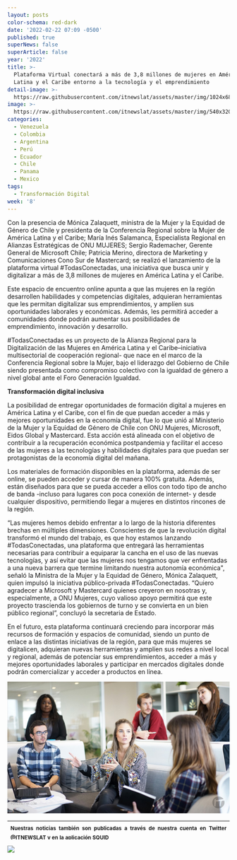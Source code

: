 ```yaml
---
layout: posts
color-schema: red-dark
date: '2022-02-22 07:09 -0500'
published: true
superNews: false
superArticle: false
year: '2022'
title: >-
  Plataforma Virtual conectará a más de 3,8 millones de mujeres en América
  Latina y el Caribe entorno a la tecnología y el emprendimiento
detail-image: >-
  https://raw.githubusercontent.com/itnewslat/assets/master/img/1024x680/Jovenes-emprendimiento-g.jpg
image: >-
  https://raw.githubusercontent.com/itnewslat/assets/master/img/540x320/Jovenes-emprendimiento-p.jpg
categories:
  - Venezuela
  - Colombia
  - Argentina
  - Perú
  - Ecuador
  - Chile
  - Panama
  - Mexico
tags:
  - Transformación Digital
week: '8'
---
```

Con la presencia de Mónica Zalaquett, ministra de la Mujer y la Equidad de Género de Chile y presidenta de la Conferencia Regional sobre la Mujer de América Latina y el Caribe; María Inés Salamanca, Especialista Regional en Alianzas Estratégicas de ONU MUJERES; Sergio Rademacher, Gerente General de Microsoft Chile; Patricia Merino, directora de Marketing y Comunicaciones Cono Sur de Mastercard; se realizó el lanzamiento de la plataforma virtual #TodasConectadas, una iniciativa que busca unir y digitalizar a más de 3,8 millones de mujeres en América Latina y el Caribe. 

Este espacio de encuentro online apunta a que las mujeres en la región desarrollen habilidades y competencias digitales, adquieran herramientas que les permitan digitalizar sus emprendimientos, y amplíen sus oportunidades laborales y económicas. Además, les permitirá acceder a comunidades donde podrán aumentar sus posibilidades de emprendimiento, innovación y desarrollo.

#TodasConectadas es un proyecto de la Alianza Regional para la Digitalización de las Mujeres en América Latina y el Caribe–iniciativa multisectorial de cooperación regional- que nace en el marco de la Conferencia Regional sobre la Mujer, bajo el liderazgo del Gobierno de Chile siendo presentada como compromiso colectivo con la igualdad de género a nivel global ante el Foro Generación Igualdad.

**Transformación digital inclusiva**

La posibilidad de entregar oportunidades de formación digital a mujeres en América Latina y el Caribe, con el fin de que puedan acceder a más y mejores oportunidades en la economía digital, fue lo que unió al Ministerio de la Mujer y la Equidad de Género de Chile con ONU Mujeres, Microsoft, Eidos Global y Mastercard. Esta acción está alineada con el objetivo de contribuir a la recuperación económica postpandemia y facilitar el acceso de las mujeres a las tecnologías y habilidades digitales para que puedan ser protagonistas de la economía digital del mañana.

Los materiales de formación disponibles en la plataforma, además de ser online, se pueden acceder y cursar de manera 100% gratuita. Además, están diseñados para que se pueda acceder a ellos con todo tipo de ancho de banda -incluso para lugares con poca conexión de internet- y desde cualquier dispositivo, permitiendo llegar a mujeres en distintos rincones de la región.

“Las mujeres hemos debido enfrentar a lo largo de la historia diferentes brechas en múltiples dimensiones. Conscientes de que la revolución digital transformó el mundo del trabajo, es que hoy estamos lanzando #TodasConectadas, una plataforma que entregará las herramientas necesarias para contribuir a equiparar la cancha en el uso de las nuevas tecnologías, y así evitar que las mujeres nos tengamos que ver enfrentadas a una nueva barrera que termine limitando nuestra autonomía económica", señaló la Ministra de la Mujer y la Equidad de Género, Mónica Zalaquett, quien impulsó la iniciativa público-privada #TodasConectadas. 
“Quiero agradecer a Microsoft y Mastercard quienes creyeron en nosotras y, especialmente, a ONU Mujeres, cuyo valioso apoyo permitirá que este proyecto trascienda los gobiernos de turno y se convierta en un bien público regional”, concluyó la secretaria de Estado.

En el futuro, esta plataforma continuará creciendo para incorporar más recursos de formación y espacios de comunidad, siendo un punto de enlace a las distintas iniciativas de la región, para que más mujeres se digitalicen, adquieran nuevas herramientas y amplíen sus redes a nivel local y regional, además de potenciar sus emprendimientos, acceder a más y mejores oportunidades laborales y participar en mercados digitales donde podrán comercializar y acceder a productos en línea.

![](https://raw.githubusercontent.com/itnewslat/assets/master/img/540x320/Jovenes-emprendimiento-p.jpg)

<table style="height: 42px;" width="569">
<tbody>
<tr>
<td style="text-align: justify;"><sub><strong>Nuestras noticias también son publicadas a través de nuestra cuenta en Twitter <a href="https://twitter.com/itnewslat?lang=es">@ITNEWSLAT</a> y en la aplicación <a href="https://squidapp.co/en/">SQUID</a></strong></sub></td>
</tr>
</tbody>
</table>

<img src="https://tracker.metricool.com/c3po.jpg?hash=56f88a41e39ab42c063cc51676587a04"/>